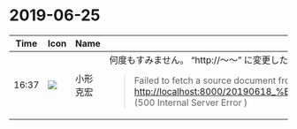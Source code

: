# 2019-06-25

|Time|Icon|Name|Message|
|---|---|---|---|
|16:37|![](https://avatars.slack-edge.com/2019-06-22/674537731207_65d60a0f5a770df7a1a0_72.png)|小形克宏|何度もすみません。 “http://〜〜” に変更したのですが、今度は内部サーバエラーと𠮟られました。エラーメッセージは下記の通りです。<br><blockquote>Failed to fetch a source document from <http://localhost:8000/20190618_%E8%91%89%E5%B1%B1%E6%9D%91%E3%81%AE%E5%AD%A6%E6%A0%A1%E5%9F%BA%E6%9C%AC%E8%B2%A1%E7%94%A3%E3%81%A8%E6%81%A9%E8%B3%9C%E9%87%91.html> (500 Internal Server Error )</blockquote>|
